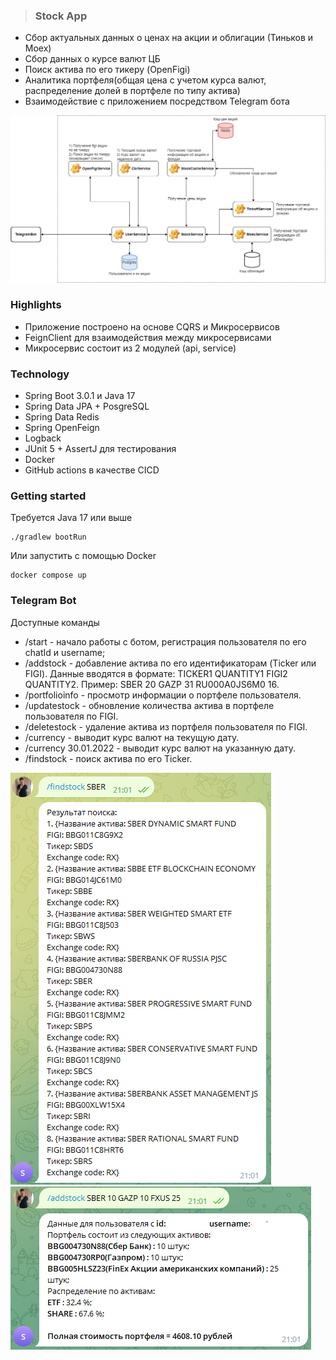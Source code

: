 > ### Stock App
* Сбор актуальных данных о ценах на акции и облигации (Тиньков и Moex)
* Сбор данных о курсе валют ЦБ
* Поиск актива по его тикеру (OpenFigi)
* Аналитика портфеля(общая цена с учетом курса валют, распределение долей в портфеле по типу актива)
* Взаимодействие с приложением посредством Telegram бота

![architecture.png](architecture.png)
### Highlights
- Приложение построено на основе CQRS и Микросервисов
- FeignClient для взаимодействия между микросервисами
- Микросервис состоит из 2 модулей (api, service)

### Technology
- Spring Boot 3.0.1 и Java 17
- Spring Data JPA + PosgreSQL
- Spring Data Redis
- Spring OpenFeign
- Logback
- JUnit 5 + AssertJ для тестирования
- Docker
- GitHub actions в качестве CICD

### Getting started
Требуется Java 17 или выше

    ./gradlew bootRun

Или запустить с помощью Docker

    docker compose up

### Telegram Bot

Доступные команды

* /start - начало работы с ботом, регистрация пользователя по его chatId и username;
* /addstock - добавление актива по его идентификаторам (Ticker или FIGI). Данные вводятся в формате:
TICKER1 QUANTITY1 FIGI2 QUANTITY2. Пример: SBER 20 GAZP 31 RU000A0JS6M0 16.
* /portfolioinfo - просмотр информации о портфеле пользователя.
* /updatestock - обновление количества актива в портфеле пользователя по FIGI.
* /deletestock - удаление актива из портфеля пользователя по FIGI.
* /currency - выводит курс валют на текущую дату.
* /currency 30.01.2022 - выводит курс валют на указанную дату.
* /findstock - поиск актива по его Ticker.

![ex1.png](ex1.png)
![ex2.png](ex2.png)